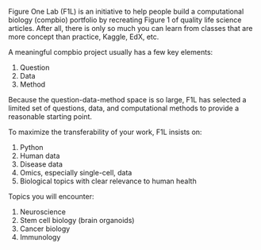 Figure One Lab (F1L) is an initiative to help people build a computational biology (compbio) portfolio by recreating Figure 1 of quality life science articles. After all, there is only so much you can learn from classes that are more concept than practice, Kaggle, EdX, etc.

A meaningful compbio project usually has a few key elements:
1. Question
2. Data
3. Method

Because the question-data-method space is so large, F1L has selected a limited set of questions, data, and computational methods to provide a reasonable starting point.

To maximize the transferability of your work, F1L insists on:
1. Python
2. Human data
3. Disease data
4. Omics, especially single-cell, data
5. Biological topics with clear relevance to human health

Topics you will encounter:
1. Neuroscience
2. Stem cell biology (brain organoids)
3. Cancer biology
4. Immunology

